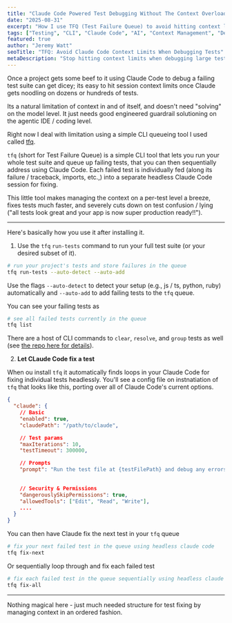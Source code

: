 ```yaml
---
title: "Claude Code Powered Test Debugging Without The Context Overload"
date: "2025-08-31"
excerpt: "How I use TFQ (Test Failure Queue) to avoid hitting context limits when debugging test failures with Claude Code.  A simple CLI tool that queues failing tests and fixes them one at a time in separate headless sessions."
tags: ["Testing", "CLI", "Claude Code", "AI", "Context Management", "DevTools"]
featured: true
author: "Jeremy Watt"
seoTitle: "TFQ: Avoid Claude Code Context Limits When Debugging Tests"
metaDescription: "Stop hitting context limits when debugging large test suites with Claude Code.  TFQ queues failing tests and fixes them individually in separate headless sessions."
---
```


Once a project gets some beef to it using Claude Code to debug a failing test suite can get dicey; its easy to hit session context limits once Claude gets noodling on dozens or hundreds of tests.

Its a natural limitation of context in and of itself, and doesn't need "solving" on the model level.  It just needs good engineered guardrail solutioning on the agentic IDE / coding level.

Right now I deal with limitation using a simple CLI queueing tool I used called [tfq](https://www.npmjs.com/package/tfq).  

`tfq` (short for Test Failure Queue) is a simple CLI tool that lets you run your whole test suite and queue up failing tests, that you can then sequentially address using Claude Code.  Each failed test is individually fed (along its failure / traceback, imports, etc.,) into a separate headless Claude Code session for fixing.  

This little tool makes managing the context on a per-test level a breeze, fixes tests much faster, and severely cuts down on test confusion / lying ("all tests look great and your app is now super production ready!!").

---

Here's basically how you use it after installing it.

1. Use the `tfq` `run-tests` command to run your full test suite (or your desired subset of it).  

```bash
# run your project's tests and store failures in the queue
tfq run-tests --auto-detect --auto-add
```

Use the flags `--auto-detect` to detect your setup (e.g., js / ts, python, ruby) automatically and `--auto-add` to add failing tests to the `tfq` queue.

You can see your failing tests as

```bash
# see all failed tests currently in the queue
tfq list
```

There are a host of CLI commands to `clear`, `resolve`, and `group` tests as well (see [the repo here for details](https://github.com/neonwatty/tfq)).


2.  **Let CLaude Code fix a test**

When ou install `tfq` it automatically finds loops in your Claude Code for fixing individual tests headlessly.  You'll see a config file on instnatiation of `tfq` that looks like this, porting over all of Claude Code's current options.

```json
{
  "claude": {
    // Basic
    "enabled": true,
    "claudePath": "/path/to/claude",

    // Test params
    "maxIterations": 10,
    "testTimeout": 300000,

    // Prompts
    "prompt": "Run the test file at {testFilePath} and debug any errors you encounter one at a time. Then run the test again to verify that your changes have fixed any errors.",

    
    // Security & Permissions
    "dangerouslySkipPermissions": true,
    "allowedTools": ["Edit", "Read", "Write"],
    ....
  }
}
```

You can then have Claude fix the next test in your `tfq` queue

```bash
# fix your next failed test in the queue using headless claude code
tfq fix-next
```

Or sequentially loop through and fix each failed test

```bash
# fix each failed test in the queue sequentially using headless claude code
tfq fix-all
```

---

Nothing magical here - just much needed structure for test fixing by managing context in an ordered fashion.